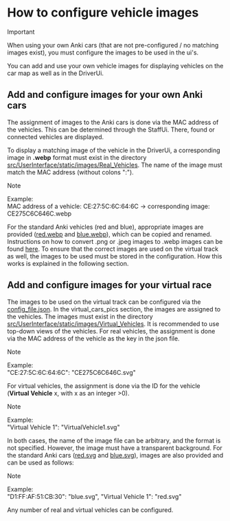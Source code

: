 # How to configure vehicle images

> [!IMPORTANT]  
> When using your own Anki cars (that are not pre-configured / no matching images exist), you must configure the images to be used in the ui's.

You can add and use your own vehicle images for displaying vehicles on the car map as well as in the DriverUi.

## Add and configure images for your own Anki cars
The assignment of images to the Anki cars is done via the MAC address of the vehicles.
This can be determined through the StaffUi.
There, found or connected vehicles are displayed.

To display a matching image of the vehicle in the DriverUi, a corresponding image in **.webp** format must exist in the directory [src/UserInterface/static/images/Real_Vehicles](../../src/UserInterface/static/images/Real_Vehicles).
The name of the image must match the MAC address (without colons ":").

> [!NOTE]
> Example:  
> MAC address of a vehicle: CE:27:5C:6C:64:6C -> corresponding image: CE275C6C646C.webp

For the standard Anki vehicles (red and blue), appropriate images are provided ([red.webp](../../src/UserInterface/static/images/Real_Vehicles/red.webp) and [blue.webp](../../src/UserInterface/static/images/Real_Vehicles/blue.webp)), which can be copied and renamed.
Instructions on how to convert .png or .jpeg images to .webp images can be found [here](../Images_high_resolution/README.md).
To ensure that the correct images are used on the virtual track as well, the images to be used must be stored in the configuration.
How this works is explained in the following section.

## Add and configure images for your virtual race
The images to be used on the virtual track can be configured via the [config_file.json](../../src/config_file.json).
In the virtual_cars_pics section, the images are assigned to the vehicles.
The images must exist in the directory [src/UserInterface/static/images/Virtual_Vehicles](../../src/UserInterface/static/images/Virtual_Vehicles).
It is recommended to use top-down views of the vehicles.
For real vehicles, the assignment is done via the MAC address of the vehicle as the key in the json file.

> [!NOTE]
> Example:  
> "CE:27:5C:6C:64:6C": "CE275C6C646C.svg"

For virtual vehicles, the assignment is done via the ID for the vehicle (**Virtual Vehicle** x, with x as an integer >0). 

> [!NOTE]
> Example:  
> "Virtual Vehicle 1": "VirtualVehicle1.svg"

In both cases, the name of the image file can be arbitrary, and the format is not specified.
However, the image must have a transparent background.
For the standard Anki cars ([red.svg](../../src/UserInterface/static/images/Virtual_Vehicles/red.svg) and [blue.svg](../../src/UserInterface/static/images/Virtual_Vehicles/blue.svg)), images are also provided and can be used as follows:

> [!NOTE]
> Example:  
> "D1:FF:AF:51:CB:30": "blue.svg",
> "Virtual Vehicle 1": "red.svg"

Any number of real and virtual vehicles can be configured.
